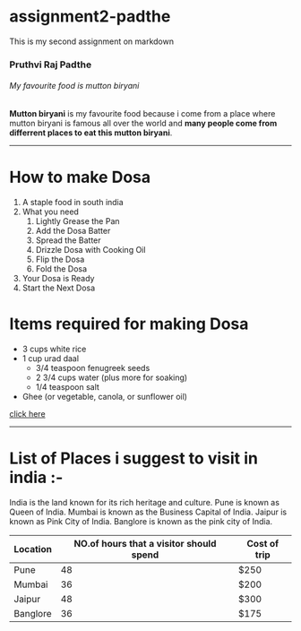 # assignment2-padthe
This is my second assignment on markdown

### Pruthvi Raj Padthe

###### My favourite food is mutton biryani

**Mutton biryani** is my favourite food because i come from a place where mutton biryani is famous all over the world and **many people come from differrent places to eat this mutton biryani**.

---

# How to make Dosa 
1. A staple food in south india 
1. What you need 
    1. Lightly Grease the Pan
    2. Add the Dosa Batter
    3. Spread the Batter
    4. Drizzle Dosa with Cooking Oil
    5. Flip the Dosa
    6. Fold the Dosa
1. Your Dosa is Ready
1. Start the Next Dosa

# Items required for making Dosa
  * 3 cups white rice
  * 1 cup urad daal
    * 3/4 teaspoon fenugreek seeds
    * 2 3/4 cups water (plus more for soaking)
    * 1/4 teaspoon salt
* Ghee (or vegetable, canola, or sunflower oil)

[click here](AboutMe.md)

---

# List of Places i suggest to visit in india :-


India is the land known for its rich heritage and culture. Pune is known as Queen of India. Mumbai is known as the Business Capital of India. Jaipur is known as Pink City of India. Banglore is known as the pink city of India.


 | Location | NO.of hours that a visitor should spend | Cost of trip |
 |  ---    |                  ---                      | --- |
 | Pune      |                  48                       | $250 |
 | Mumbai    |                  36                       | $200 |
 | Jaipur    |                  48                       | $300 |
 | Banglore  |                  36                       | $175 |  

